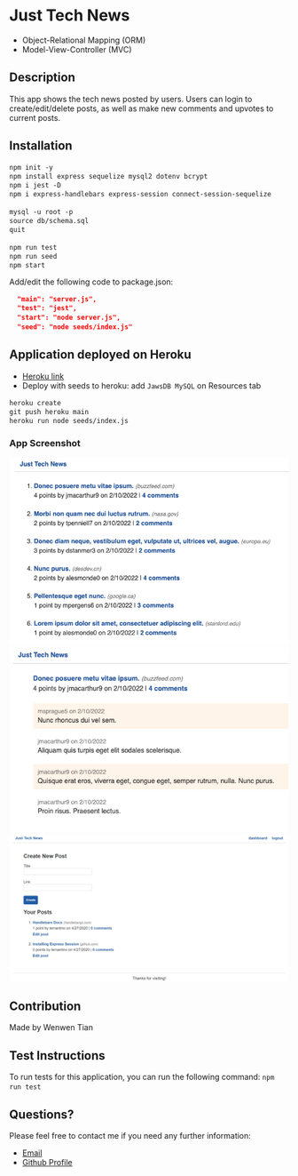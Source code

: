 # Just Tech News

- Object-Relational Mapping (ORM)
- Model-View-Controller (MVC)

## Description

This app shows the tech news posted by users. Users can login to create/edit/delete posts, as well as make new comments and upvotes to current posts.

## Installation

```
npm init -y
npm install express sequelize mysql2 dotenv bcrypt
npm i jest -D
npm i express-handlebars express-session connect-session-sequelize

mysql -u root -p
source db/schema.sql
quit

npm run test
npm run seed
npm start
```

Add/edit the following code to package.json:

```json
  "main": "server.js",
  "test": "jest",
  "start": "node server.js",
  "seed": "node seeds/index.js"
```

## Application deployed on Heroku

- [Heroku link](https://just-tech-news-2022.herokuapp.com/)
- Deploy with seeds to heroku: add `JawsDB MySQL` on Resources tab

```
heroku create
git push heroku main
heroku run node seeds/index.js
```

### App Screenshot

![Screenshot](./public/images/JT1.png)
![Screenshot](./public/images/JT2.png)
![Screenshot](./public/images/JT3.jpeg)

## Contribution

Made by Wenwen Tian

## Test Instructions

To run tests for this application, you can run the following command:
`npm run test`

## Questions?

Please feel free to contact me if you need any further information:

- [Email](mailto:wwtian9@gmail.com)
- [Github Profile](https://github.com/joce1ynn)
